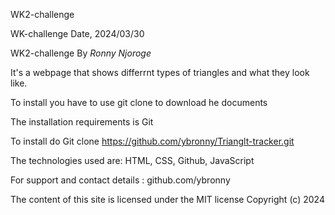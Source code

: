 WK2-challenge

WK-challenge Date, 2024/03/30

WK2-challenge By *Ronny Njoroge*

It's a webpage that shows differrnt types of triangles and what they look like.

To install  you have to use git clone to download he documents

The installation requirements is Git

To install do Git clone 
https://github.com/ybronny/Trianglt-tracker.git

The technologies used are: HTML, CSS, Github, JavaScript


For support and contact details : github.com/ybronny

The content of this site is licensed under the MIT license
Copyright (c) 2024
